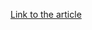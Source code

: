[Link to the article](https://volexity.com/blog/2019/09/11/vulnerable-private-networks-corporate-vpns-exploited-in-the-wild/)

